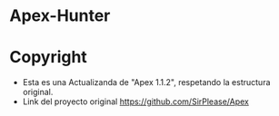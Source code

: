 # Apex-Hunter

# Copyright

- Esta es una Actualizanda de "Apex 1.1.2", respetando la estructura original.
- Link del proyecto original https://github.com/SirPlease/Apex
